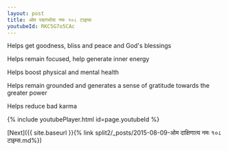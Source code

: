 ```yaml
---
layout: post
title: ओम पद्मगर्भाया नमः १०८ टाइम्स
youtubeId: RKC5G7o5CAc
---
```

 
 
Helps get goodness, bliss and peace and God's blessings
 
Helps remain focused, help generate inner energy 
 
Helps boost physical and mental health 
 
Helps remain grounded and generates a sense of gratitude towards the greater power 
 
Helps reduce bad karma
 
 
 
 


{% include youtubePlayer.html id=page.youtubeId %}
 
[Next]({{ site.baseurl }}{% link  split2/_posts/2015-08-09-ओम दाक्षिणात्य नमः १०८ टाइम्स.md%})
 
